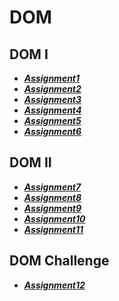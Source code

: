 # DOM

## DOM I

- ***[Assignment1](./assignment1/)***
- ***[Assignment2](./assignment2/)***
- ***[Assignment3](./assignment3/)***
- ***[Assignment4](./assignment4/)***
- ***[Assignment5](./assignment5/)***
- ***[Assignment6](./assignment6/)***

## DOM II

- ***[Assignment7](./assignment7/)***
- ***[Assignment8](./assignment8/)***
- ***[Assignment9](./assignment9/)***
- ***[Assignment10](./assignment10/)***
- ***[Assignment11](./assignment11/)***

## DOM Challenge

- ***[Assignment12](./assignment12/)***
